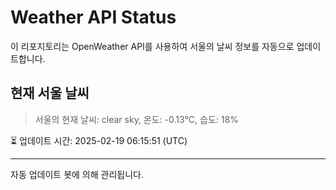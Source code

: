 
# Weather API Status

이 리포지토리는 OpenWeather API를 사용하여 서울의 날씨 정보를 자동으로 업데이트합니다.

## 현재 서울 날씨
> 서울의 현재 날씨: clear sky, 온도: -0.13°C, 습도: 18%

⏳ 업데이트 시간: 2025-02-19 06:15:51 (UTC)

---
자동 업데이트 봇에 의해 관리됩니다.
